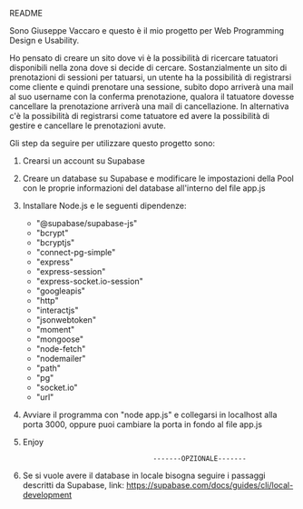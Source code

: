 README


Sono Giuseppe Vaccaro e questo è il mio progetto per Web Programming Design e Usability.


Ho pensato di creare un sito dove vi è la possibilità di ricercare tatuatori disponibili nella zona dove si decide di cercare. Sostanzialmente un sito di prenotazioni di sessioni per tatuarsi, un utente ha la possibilità di registrarsi come cliente e quindi prenotare una sessione, subito dopo arriverà una mail al suo username con la conferma prenotazione, qualora il tatuatore dovesse cancellare la prenotazione arriverà una mail di cancellazione. In alternativa c'è la possibilità di registrarsi come tatuatore ed avere la possibilità di gestire e cancellare le prenotazioni avute.


Gli step da seguire per utilizzare questo progetto sono:

1) Crearsi un account su Supabase

2) Creare un database su Supabase e modificare le impostazioni della Pool con le proprie informazioni del database all'interno del file app.js

3) Installare Node.js e le seguenti dipendenze:
      - "@supabase/supabase-js"
      - "bcrypt"
      - "bcryptjs"
      - "connect-pg-simple"
      - "express"
      - "express-session"
      - "express-socket.io-session"
      - "googleapis"
      - "http"
      - "interactjs"
      - "jsonwebtoken"
      - "moment"
      - "mongoose"
      - "node-fetch"
      - "nodemailer"
      - "path"
      - "pg"
      - "socket.io"
      - "url"

4) Avviare il programma con "node app.js" e collegarsi in localhost alla porta 3000, oppure puoi cambiare la porta in fondo al file app.js


5) Enjoy

                                       -------OPZIONALE-------

6) Se si vuole avere il database in locale bisogna seguire i passaggi descritti da Supabase, link: 
   https://supabase.com/docs/guides/cli/local-development





